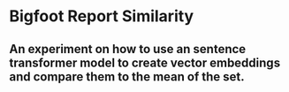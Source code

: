 # Bigfoot Report Similarity

## An experiment on how to use an sentence transformer model to create vector embeddings and compare them to the mean of the set.
